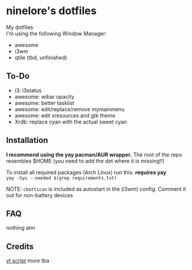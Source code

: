 # ninelore's dotfiles
My dotfiles    
I'm using the following Window Manager:
* awesome
* i3wm
* qtile (tbd, unfinished)

## To-Do

- i3: i3status
- awesome: wibar opacity
- awesome: better tasklist
- awesome: edit/replace/remove mymainmenu
- awesome: edit xresources and gtk theme
- Xrdb: replace cyan with the actual sweet cyan

## Installation
**I recommend using the yay pacman/AUR wrapper.**
The root of the repo resembles $HOME (you need to add the dot where it is missing!!)   

To install all required packages (Arch Linux) run this: **requires yay**     
`yay -Syu --needed $(grep requirements.txt)`

NOTE: `cbatticon` is included as autostart in the (i3wm) config. Comment it out for non-battery devices

## FAQ
nothing atm

## Credits
[yt script](https://github.com/sayan01/scripts/blob/master/yt)
more tba
